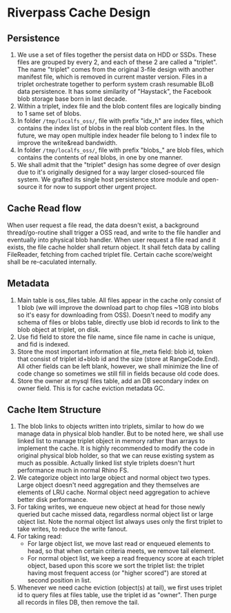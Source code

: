 # Riverpass Cache Design
## Persistence 
1. We use a set of files together the persist data on HDD or SSDs. These files are grouped by every 2, and each of these 2 are called a "triplet". The name "triplet" comes from the original 3-file design with another manifest file, which is removed in current master version. Files in a triplet orchestrate together to perform system crash resumable BLoB data persistence. It has some similarity of "Haystack", the Facebook blob storage base born in last decade.
2. Within a triplet, index file and the blob content files are logically binding to 1 same set of blobs.
3. In folder `/tmp/localfs_oss/`, file with prefix "idx_h" are index files, which contains the index list of blobs in the real blob content files. In the future, we may open multiple index header file belong to 1 index file to improve the write&read bandwidth.
4. In folder `/tmp/localfs_oss/`, file with prefix "blobs_" are blob files, which contains the contents of real blobs, in one by one manner.
5. We shall admit that the "triplet" design has some degree of over design due to it's originally designed for a way larger closed-sourced file system. We grafted its single host persistence store module and open-source it for now to support other urgent project. 

## Cache Read flow
When user request a file read, the data doesn't exist, a background thread/go-routine shall trigger a OSS read, and write to the file handler and eventually into physical blob handler.
When user request a file read and it exists, the file cache holder shall return object. It shall fetch data by calling FileReader, fetching from cached triplet file. Certain cache score/weight shall be re-caculated internally.

## Metadata
1. Main table is oss_files table. All files appear in the cache only consist of 1 blob (we will improve the download part to chop files ~1GB into blobs so it's easy for downloading from OSS). Doesn't need to modify any schema of files or blobs table, directly use blob id records to link to the blob object at triplet, on disk.
2. Use fid field to store the file name, since file name in cache is unique, and fid is indexed.
3. Store the most important information at file_meta field: blob id, token that consist of triplet id+blob id and the size (store at RangeCode.End). All other fields can be left blank, however, we shall minimize the line of code change so sometimes we still fill in fields because old code does.
4. Store the owner at mysql files table, add an DB secondary index on owner field. This is for cache eviction metadata GC.

## Cache Item Structure
1. The blob links to objects written into triplets, similar to how do we manage data in physical blob handler. But to be noted here, we shall use linked list to manage triplet object in memory rather than arrays to implement the cache. It is highly recommended to modify the code in original physical blob holder, so that we can reuse existing system as much as possible. Actually linked list style triplets doesn't hurt performance much in normal Rhino FS.
2. We categorize object into large object and normal object two types. Large object doesn't need aggregation and they themselves are elements of LRU cache. Normal object need aggregation to achieve better disk performance.
3. For taking writes, we enqueue new object at head for those newly queried but cache missed data, regardless normal object list or large object list. Note the normal object list always uses only the first triplet to take writes, to reduce the write fanout.
4. For taking read: 
    - For large object list, we move last read or enqueued elements to head, so that when certain criteria meets, we remove tail element.
    - For normal object list, we keep a read frequency score at each triplet object, based upon this score we sort the triplet list: the triplet having most frequent access (or "higher scored") are stored at second position in list. 
5. Whenever we need cache eviction (object(s) at tail), we first uses triplet id to query files at files table, use the triplet id as "owner". Then purge all records in files DB, then remove the tail.